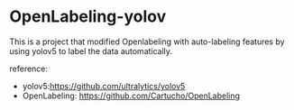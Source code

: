 # OpenLabeling-yolov

This is a project that modified Openlabeling with auto-labeling features by using yolov5 to label the data automatically.


reference:
+ yolov5:https://github.com/ultralytics/yolov5
+ OpenLabeling: https://github.com/Cartucho/OpenLabeling
